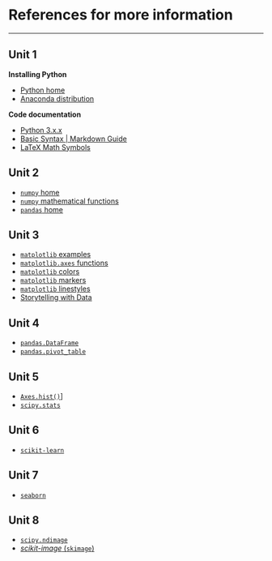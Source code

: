 # References for more information
---------------------------------

## Unit 1

**Installing Python**
- [Python home](https://www.python.org/)
- [Anaconda distribution](https://www.anaconda.com/products/distribution)

**Code documentation**
- [Python 3.x.x](https://docs.python.org/3/)
- [Basic Syntax | Markdown Guide](https://www.markdownguide.org/basic-syntax/)
- [LaTeX Math Symbols](https://www.math.uci.edu/~xiangwen/pdf/LaTeX-Math-Symbols.pdf)

## Unit 2

- [`numpy` home](https://numpy.org/doc/stable/)
- [`numpy` mathematical functions](https://numpy.org/doc/stable/reference/routines.math.html)
- [`pandas` home](https://pandas.pydata.org/) 

## Unit 3

- [`matplotlib` examples](https://matplotlib.org/stable/gallery/index.html)
- [`matplotlib.axes` functions](https://matplotlib.org/stable/api/axes_api.html)
- [`matplotlib` colors](https://matplotlib.org/stable/tutorials/colors/colors.html)
- [`matplotlib` markers](https://matplotlib.org/stable/api/markers_api.html)
- [`matplotlib` linestyles](https://matplotlib.org/stable/gallery/lines_bars_and_markers/)
- [Storytelling with Data](https://www.storytellingwithdata.com/)

## Unit 4

- [`pandas.DataFrame`](https://pandas.pydata.org/pandas-docs/stable/reference/frame.html)
- [`pandas.pivot_table`](https://pandas.pydata.org/pandas-docs/stable/reference/api/pandas.pivot_table.html)

## Unit 5

- [`Axes.hist()`](https://matplotlib.org/stable/api/_as_gen/matplotlib.axes.Axes.hist.html)]
- [`scipy.stats`](https://docs.scipy.org/doc/scipy/tutorial/stats.html)

## Unit 6

- [`scikit-learn`](https://scikit-learn.org/stable/index.html)

## Unit 7

- [`seaborn`](https://seaborn.pydata.org/)

## Unit 8

- [`scipy.ndimage`](https://docs.scipy.org/doc/scipy/reference/ndimage.html)
- [*scikit-image* (`skimage`)](https://scikit-image.org/docs/stable/auto_examples/)
